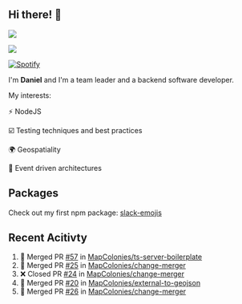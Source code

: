 ## Hi there! 👋
<p>
  <img src="https://i.imgur.com/agb7xe9.png" />
</p>
<p>
  <img src="https://github-readme-stats.vercel.app/api?username=syncush&theme=tokyonight">
</p>

[![Spotify](https://novatorem-rust.vercel.app/api/spotify)](https://open.spotify.com/user/syncush)

I'm **Daniel** and I'm a team leader and a backend software developer.

My interests:

⚡ NodeJS

☑️ Testing techniques and best practices

🌍 Geospatiality

🧠 Event driven architectures

## Packages
Check out my first npm package: [slack-emojis](https://www.npmjs.com/package/slack-emojis)

## Recent Acitivty
<!--START_SECTION:activity-->
1. 🎉 Merged PR [#57](https://github.com/MapColonies/ts-server-boilerplate/pull/57) in [MapColonies/ts-server-boilerplate](https://github.com/MapColonies/ts-server-boilerplate)
2. 🎉 Merged PR [#25](https://github.com/MapColonies/change-merger/pull/25) in [MapColonies/change-merger](https://github.com/MapColonies/change-merger)
3. ❌ Closed PR [#24](https://github.com/MapColonies/change-merger/pull/24) in [MapColonies/change-merger](https://github.com/MapColonies/change-merger)
4. 🎉 Merged PR [#20](https://github.com/MapColonies/external-to-geojson/pull/20) in [MapColonies/external-to-geojson](https://github.com/MapColonies/external-to-geojson)
5. 🎉 Merged PR [#26](https://github.com/MapColonies/change-merger/pull/26) in [MapColonies/change-merger](https://github.com/MapColonies/change-merger)
<!--END_SECTION:activity-->

